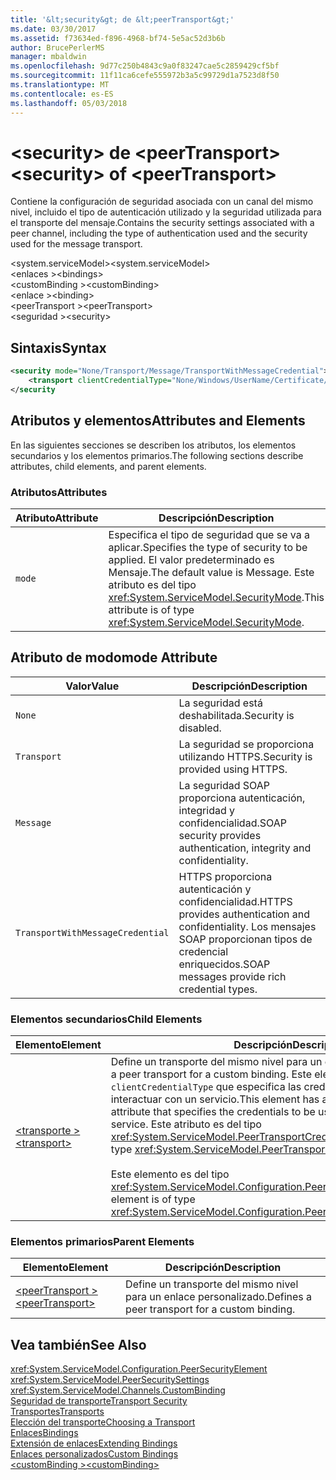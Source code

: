 ```yaml
---
title: '&lt;security&gt; de &lt;peerTransport&gt;'
ms.date: 03/30/2017
ms.assetid: f73634ed-f896-4968-bf74-5e5ac52d3b6b
author: BrucePerlerMS
manager: mbaldwin
ms.openlocfilehash: 9d77c250b4843c9a0f83247cae5c2859429cf5bf
ms.sourcegitcommit: 11f11ca6cefe555972b3a5c99729d1a7523d8f50
ms.translationtype: MT
ms.contentlocale: es-ES
ms.lasthandoff: 05/03/2018
---
```

# <a name="ltsecuritygt-of-ltpeertransportgt"></a><span data-ttu-id="ab098-102">&lt;security&gt; de &lt;peerTransport&gt;</span><span class="sxs-lookup"><span data-stu-id="ab098-102">&lt;security&gt; of &lt;peerTransport&gt;</span></span>
<span data-ttu-id="ab098-103">Contiene la configuración de seguridad asociada con un canal del mismo nivel, incluido el tipo de autenticación utilizado y la seguridad utilizada para el transporte del mensaje.</span><span class="sxs-lookup"><span data-stu-id="ab098-103">Contains the security settings associated with a peer channel, including the type of authentication used and the security used for the message transport.</span></span>  
  
 <span data-ttu-id="ab098-104">\<system.serviceModel></span><span class="sxs-lookup"><span data-stu-id="ab098-104">\<system.serviceModel></span></span>  
<span data-ttu-id="ab098-105">\<enlaces ></span><span class="sxs-lookup"><span data-stu-id="ab098-105">\<bindings></span></span>  
<span data-ttu-id="ab098-106">\<customBinding ></span><span class="sxs-lookup"><span data-stu-id="ab098-106">\<customBinding></span></span>  
<span data-ttu-id="ab098-107">\<enlace ></span><span class="sxs-lookup"><span data-stu-id="ab098-107">\<binding></span></span>  
<span data-ttu-id="ab098-108">\<peerTransport ></span><span class="sxs-lookup"><span data-stu-id="ab098-108">\<peerTransport></span></span>  
<span data-ttu-id="ab098-109">\<seguridad ></span><span class="sxs-lookup"><span data-stu-id="ab098-109">\<security></span></span>  
  
## <a name="syntax"></a><span data-ttu-id="ab098-110">Sintaxis</span><span class="sxs-lookup"><span data-stu-id="ab098-110">Syntax</span></span>  
  
```xml  
<security mode="None/Transport/Message/TransportWithMessageCredential">  
    <transport clientCredentialType="None/Windows/UserName/Certificate/CardSpace" />  
</security  
```  
  
## <a name="attributes-and-elements"></a><span data-ttu-id="ab098-111">Atributos y elementos</span><span class="sxs-lookup"><span data-stu-id="ab098-111">Attributes and Elements</span></span>  
 <span data-ttu-id="ab098-112">En las siguientes secciones se describen los atributos, los elementos secundarios y los elementos primarios.</span><span class="sxs-lookup"><span data-stu-id="ab098-112">The following sections describe attributes, child elements, and parent elements.</span></span>  
  
### <a name="attributes"></a><span data-ttu-id="ab098-113">Atributos</span><span class="sxs-lookup"><span data-stu-id="ab098-113">Attributes</span></span>  
  
|<span data-ttu-id="ab098-114">Atributo</span><span class="sxs-lookup"><span data-stu-id="ab098-114">Attribute</span></span>|<span data-ttu-id="ab098-115">Descripción</span><span class="sxs-lookup"><span data-stu-id="ab098-115">Description</span></span>|  
|---------------|-----------------|  
|`mode`|<span data-ttu-id="ab098-116">Especifica el tipo de seguridad que se va a aplicar.</span><span class="sxs-lookup"><span data-stu-id="ab098-116">Specifies the type of security to be applied.</span></span> <span data-ttu-id="ab098-117">El valor predeterminado es Mensaje.</span><span class="sxs-lookup"><span data-stu-id="ab098-117">The default value is Message.</span></span> <span data-ttu-id="ab098-118">Este atributo es del tipo <xref:System.ServiceModel.SecurityMode>.</span><span class="sxs-lookup"><span data-stu-id="ab098-118">This attribute is of type <xref:System.ServiceModel.SecurityMode>.</span></span>|  
  
## <a name="mode-attribute"></a><span data-ttu-id="ab098-119">Atributo de modo</span><span class="sxs-lookup"><span data-stu-id="ab098-119">mode Attribute</span></span>  
  
|<span data-ttu-id="ab098-120">Valor</span><span class="sxs-lookup"><span data-stu-id="ab098-120">Value</span></span>|<span data-ttu-id="ab098-121">Descripción</span><span class="sxs-lookup"><span data-stu-id="ab098-121">Description</span></span>|  
|-----------|-----------------|  
|`None`|<span data-ttu-id="ab098-122">La seguridad está deshabilitada.</span><span class="sxs-lookup"><span data-stu-id="ab098-122">Security is disabled.</span></span>|  
|`Transport`|<span data-ttu-id="ab098-123">La seguridad se proporciona utilizando HTTPS.</span><span class="sxs-lookup"><span data-stu-id="ab098-123">Security is provided using HTTPS.</span></span>|  
|`Message`|<span data-ttu-id="ab098-124">La seguridad SOAP proporciona autenticación, integridad y confidencialidad.</span><span class="sxs-lookup"><span data-stu-id="ab098-124">SOAP security provides authentication, integrity and confidentiality.</span></span>|  
|`TransportWithMessageCredential`|<span data-ttu-id="ab098-125">HTTPS proporciona autenticación y confidencialidad.</span><span class="sxs-lookup"><span data-stu-id="ab098-125">HTTPS provides authentication and confidentiality.</span></span> <span data-ttu-id="ab098-126">Los mensajes SOAP proporcionan tipos de credencial enriquecidos.</span><span class="sxs-lookup"><span data-stu-id="ab098-126">SOAP messages provide rich credential types.</span></span>|  
  
### <a name="child-elements"></a><span data-ttu-id="ab098-127">Elementos secundarios</span><span class="sxs-lookup"><span data-stu-id="ab098-127">Child Elements</span></span>  
  
|<span data-ttu-id="ab098-128">Elemento</span><span class="sxs-lookup"><span data-stu-id="ab098-128">Element</span></span>|<span data-ttu-id="ab098-129">Descripción</span><span class="sxs-lookup"><span data-stu-id="ab098-129">Description</span></span>|  
|-------------|-----------------|  
|[<span data-ttu-id="ab098-130">\<transporte ></span><span class="sxs-lookup"><span data-stu-id="ab098-130">\<transport></span></span>](../../../../../docs/framework/configure-apps/file-schema/wcf/transport-of-peertransport.md)|<span data-ttu-id="ab098-131">Define un transporte del mismo nivel para un enlace personalizado.</span><span class="sxs-lookup"><span data-stu-id="ab098-131">Defines a peer transport for a custom binding.</span></span> <span data-ttu-id="ab098-132">Este elemento tiene un atributo `clientCredentialType` que especifica las credenciales que se van a usar al interactuar con un servicio.</span><span class="sxs-lookup"><span data-stu-id="ab098-132">This element has a `clientCredentialType` attribute that specifies the credentials to be used when interacting with a service.</span></span> <span data-ttu-id="ab098-133">Este atributo es del tipo <xref:System.ServiceModel.PeerTransportCredentialType>.</span><span class="sxs-lookup"><span data-stu-id="ab098-133">This attribute is of type <xref:System.ServiceModel.PeerTransportCredentialType>.</span></span><br /><br /> <span data-ttu-id="ab098-134">Este elemento es del tipo <xref:System.ServiceModel.Configuration.PeerTransportSecurityElement>.</span><span class="sxs-lookup"><span data-stu-id="ab098-134">This element is of type <xref:System.ServiceModel.Configuration.PeerTransportSecurityElement>.</span></span>|  
  
### <a name="parent-elements"></a><span data-ttu-id="ab098-135">Elementos primarios</span><span class="sxs-lookup"><span data-stu-id="ab098-135">Parent Elements</span></span>  
  
|<span data-ttu-id="ab098-136">Elemento</span><span class="sxs-lookup"><span data-stu-id="ab098-136">Element</span></span>|<span data-ttu-id="ab098-137">Descripción</span><span class="sxs-lookup"><span data-stu-id="ab098-137">Description</span></span>|  
|-------------|-----------------|  
|[<span data-ttu-id="ab098-138">\<peerTransport ></span><span class="sxs-lookup"><span data-stu-id="ab098-138">\<peerTransport></span></span>](../../../../../docs/framework/configure-apps/file-schema/wcf/peertransport.md)|<span data-ttu-id="ab098-139">Define un transporte del mismo nivel para un enlace personalizado.</span><span class="sxs-lookup"><span data-stu-id="ab098-139">Defines a peer transport for a custom binding.</span></span>|  
  
## <a name="see-also"></a><span data-ttu-id="ab098-140">Vea también</span><span class="sxs-lookup"><span data-stu-id="ab098-140">See Also</span></span>  
 <xref:System.ServiceModel.Configuration.PeerSecurityElement>  
 <xref:System.ServiceModel.PeerSecuritySettings>  
 <xref:System.ServiceModel.Channels.CustomBinding>  
 [<span data-ttu-id="ab098-141">Seguridad de transporte</span><span class="sxs-lookup"><span data-stu-id="ab098-141">Transport Security</span></span>](../../../../../docs/framework/wcf/feature-details/transport-security.md)  
 [<span data-ttu-id="ab098-142">Transportes</span><span class="sxs-lookup"><span data-stu-id="ab098-142">Transports</span></span>](../../../../../docs/framework/wcf/feature-details/transports.md)  
 [<span data-ttu-id="ab098-143">Elección del transporte</span><span class="sxs-lookup"><span data-stu-id="ab098-143">Choosing a Transport</span></span>](../../../../../docs/framework/wcf/feature-details/choosing-a-transport.md)  
 [<span data-ttu-id="ab098-144">Enlaces</span><span class="sxs-lookup"><span data-stu-id="ab098-144">Bindings</span></span>](../../../../../docs/framework/wcf/bindings.md)  
 [<span data-ttu-id="ab098-145">Extensión de enlaces</span><span class="sxs-lookup"><span data-stu-id="ab098-145">Extending Bindings</span></span>](../../../../../docs/framework/wcf/extending/extending-bindings.md)  
 [<span data-ttu-id="ab098-146">Enlaces personalizados</span><span class="sxs-lookup"><span data-stu-id="ab098-146">Custom Bindings</span></span>](../../../../../docs/framework/wcf/extending/custom-bindings.md)  
 [<span data-ttu-id="ab098-147">\<customBinding ></span><span class="sxs-lookup"><span data-stu-id="ab098-147">\<customBinding></span></span>](../../../../../docs/framework/configure-apps/file-schema/wcf/custombinding.md)
